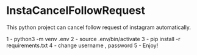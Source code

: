 # InstaCancelFollowRequest
This python project can cancel follow request of instagram automatically.

1 - python3 -m venv .env
2 - source .env/bin/activate
3 - pip install -r requirements.txt
4 - change username , password
5 - Enjoy!
